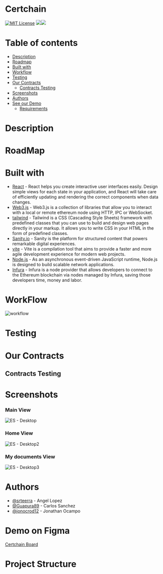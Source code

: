 # Certchain


[![MIT License](https://img.shields.io/badge/License-MIT-green.svg)](https://choosealicense.com/licenses/mit/)
![](https://img.shields.io/github/stars/srteerra/certchain)![](https://img.shields.io/github/forks/srteerra/certchain)


# Table of contents
- [Description](#Description)
- [Roadmap](#roadmap)
- [Built with](#built-with)
- [Workflow](#workflow)
- [Testing](#Testing)
- [Our Contracts](#our-contracts)
  - [Contracts Testing](#contracts-testing)
- [Screenshots](#screenshots)
- [Authors](#authors)
- [See our Demo](#demo-on-figma)
  - [Requirements](#requirements)

# Description


# RoadMap


 # Built with
- [React](https://es.reactjs.org/) - React helps you create interactive user interfaces easily. Design simple views for each state in your application, and React will take care of efficiently updating and rendering the correct components when data changes.
- [Web3.js](https://web3js.readthedocs.io/en/v1.8.0/) - Web3.js is a collection of libraries that allow you to interact with a local or remote ethereum node using HTTP, IPC or WebSocket.
- [tailwind](https://tailwindcss.com/) - Tailwind is a CSS (Cascading Style Sheets) framework with predefined classes that you can use to build and design web pages directly in your markup. It allows you to write CSS in your HTML in the form of predefined classes.
- [Sanity.io](https://www.sanity.io/) - Sanity is the platform for structured content that powers remarkable digital experiences.
- [vite](https://vitejs.dev/) - Vite is a compilation tool that aims to provide a faster and more agile development experience for modern web projects.
- [Node.js](https://nodejs.org/es/) - As an asynchronous event-driven JavaScript runtime, Node.js is designed to build scalable network applications.
- [Infura](https://www.infura.io/) - Infura is a node provider that allows developers to connect to the Ethereum blockchain via nodes managed by Infura, saving those developers time, money and labor.


# WorkFlow
![workflow](https://user-images.githubusercontent.com/74383100/219537586-ab0f89a6-06c0-4705-ba43-9350da71dc82.jpg)


# Testing


# Our Contracts


## Contracts Testing


# Screenshots
### Main View
![ES - Desktop](https://user-images.githubusercontent.com/74383100/219540252-fb6bc731-3c33-45ac-aa8e-8a21470d1052.png)

### Home View
![ES - Desktop2](https://user-images.githubusercontent.com/74383100/219540276-6e87d983-393c-4e51-a2ec-ec27d6ffc03c.png)

### My documents View
![ES - Desktop3](https://user-images.githubusercontent.com/74383100/219540304-ab39673c-f071-4c95-9435-f96d1425c01e.png)


# Authors

- [@srteerra](https://www.github.com/srteerra) - Angel Lopez
- [@Guapura89](https://www.github.com/Guapura89) - Carlos Sanchez
- [@jonocrod12](https://github.com/jonocrod12) - Jonathan Ocampo


# Demo on Figma
[Certchain Board](https://www.figma.com/file/2Ksk6bWFdNeJu40NZA1DiP/Cert?node-id=0%3A1)



# Project Structure
